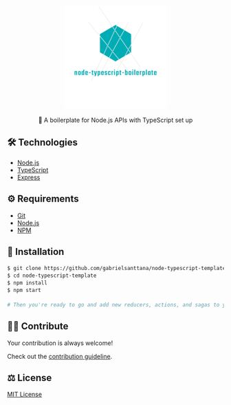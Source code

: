 <div align="center">
  <img src="./.github/logo.png" alt="node-typescript-template" width="240x" />
</div>

<p align="center">🧬 A boilerplate for Node.js APIs with TypeScript set up</p>

## 🛠️ Technologies

<ul>
  <li><a href="https://nodejs.org/en/docs/">Node.js</a></li>
  <li><a href="https://www.typescriptlang.org/">TypeScript</a></li>
  <li><a href="https://github.com/expressjs/express">Express</a></li>
</ul>

## ⚙️ Requirements

<ul>
  <li><a href="https://git-scm.com/">Git</a></li>
  <li><a href="https://nodejs.org/en/">Node.js</a></li>
  <li><a href="https://www.npmjs.com/">NPM</a></li>
</ul>
</ul>

## 🚀 Installation

```bash
$ git clone https://github.com/gabrielsanttana/node-typescript-template
$ cd node-typescript-template
$ npm install
$ npm start

# Then you're ready to go and add new reducers, actions, and sagas to your project!
```

## 💁🏽 Contribute

Your contribution is always welcome!

Check out the [contribution guideline](https://github.com/gabrielsanttana/node-typescript-boilerplate/blob/main/CONTRIBUTING.md).

## ⚖️ License

[MIT License](https://github.com/gabrielsanttana/node-typescript-boilerplate/blob/main/LICENSE)
